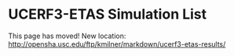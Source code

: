 # UCERF3-ETAS Simulation List

This page has moved! New location: http://opensha.usc.edu/ftp/kmilner/markdown/ucerf3-etas-results/
